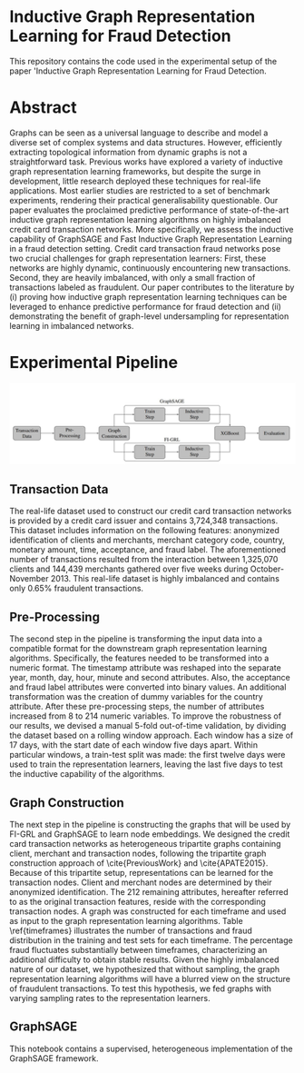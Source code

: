 # Inductive Graph Representation Learning for Fraud Detection
This repository contains the code used in the experimental setup of the paper 'Inductive Graph Representation Learning for Fraud Detection. 

# Abstract
Graphs can be seen as a universal language to describe and model a diverse set of complex systems and data structures. However, efficiently extracting topological information from dynamic graphs is not a straightforward task. Previous works have explored a variety of inductive graph representation learning frameworks, but despite the surge in development, little research deployed these techniques for real-life applications. Most earlier studies are restricted to a set of benchmark experiments, rendering their practical generalisability questionable. Our paper evaluates the proclaimed predictive performance of state-of-the-art inductive graph representation learning algorithms on highly imbalanced credit card transaction networks. More specifically, we assess the inductive capability of GraphSAGE and Fast Inductive Graph Representation Learning in a fraud detection setting. Credit card transaction fraud networks pose two crucial challenges for graph representation learners: First, these networks are highly dynamic, continuously encountering new transactions. Second, they are heavily imbalanced, with only a small fraction of transactions labeled as fraudulent. Our paper contributes to the literature by (i) proving how inductive graph representation learning techniques can be leveraged to enhance predictive performance for fraud detection and (ii) demonstrating the benefit of graph-level undersampling for representation learning in imbalanced networks.

# Experimental Pipeline
<img src="https://github.com/Charlesvandamme/Inductive-Graph-Representation-Learning-for-Fraud-Detection/blob/master/Figures/experimental_pipeline.JPG?raw=true"/>

## Transaction Data 
The real-life dataset used to construct our credit card transaction networks is provided by a credit card issuer and contains 3,724,348 transactions. This dataset includes information on the following features: anonymized identification of clients and merchants, merchant category code, country, monetary amount, time, acceptance, and fraud label. The aforementioned number of transactions resulted from the interaction between 1,325,070 clients and 144,439 merchants gathered over five weeks during October-November 2013. This real-life
dataset is highly imbalanced and contains only 0.65% fraudulent transactions.

## Pre-Processing

The second step in the pipeline is transforming the input data into a compatible format for the downstream graph representation learning algorithms. Specifically, the features needed to be transformed into a numeric format. The timestamp attribute was reshaped into the separate year, month, day, hour, minute and second attributes. Also, the acceptance and fraud label attributes were converted into binary values. An additional transformation was the creation of dummy variables for the country attribute. After these pre-processing steps, the number of attributes increased from 8 to 214 numeric variables. To improve the robustness of our results, we devised a manual 5-fold out-of-time validation, by dividing the dataset based on a rolling window approach. Each window has a size of 17 days, with the start date of each window five days apart. Within particular windows, a train-test split was made: the first twelve days were used to train the representation learners, leaving the last five days to test the inductive capability of the algorithms. 

## Graph Construction
The next step in the pipeline is constructing the graphs that will be used by FI-GRL and GraphSAGE to learn node embeddings. We designed the credit card transaction networks as heterogeneous tripartite graphs containing client, merchant and transaction nodes, following the tripartite graph construction approach of \cite{PreviousWork} and \cite{APATE2015}. Because of this tripartite setup, representations can be learned for the transaction nodes. Client and merchant nodes are determined by their anonymized identification. The 212 remaining attributes, hereafter referred to as the original transaction features, reside with the corresponding transaction nodes. A graph was constructed for each timeframe and used as input to the graph representation learning algorithms. Table \ref{timeframes} illustrates the number of transactions and fraud distribution in the training and test sets for each timeframe. The percentage fraud fluctuates substantially between timeframes, characterizing an additional difficulty to obtain stable results. Given the highly imbalanced nature of our dataset, we hypothesized that without sampling, the graph representation learning algorithms will have a blurred view on the structure of fraudulent transactions. To test this hypothesis, we fed graphs with varying sampling rates to the representation learners. 

## GraphSAGE

This notebook contains a supervised, heterogeneous implementation of the GraphSAGE framework. 
